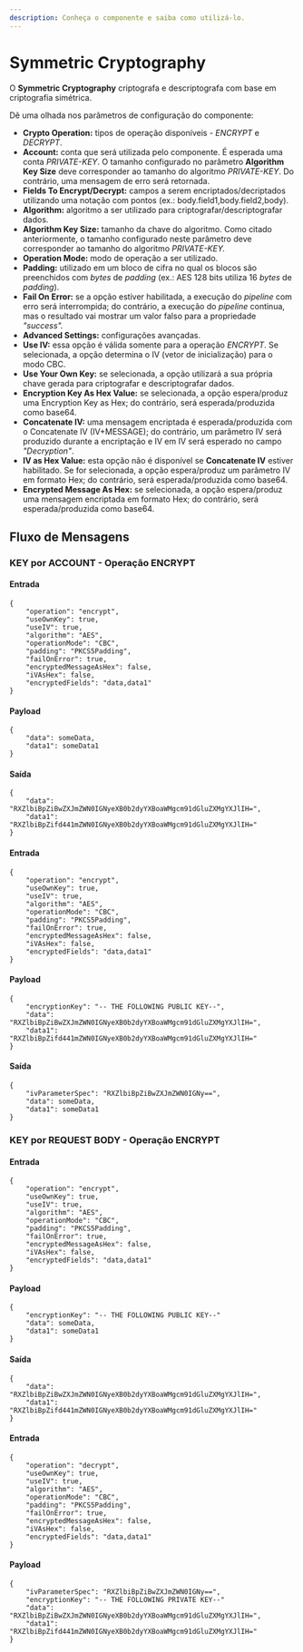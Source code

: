 ```yaml
---
description: Conheça o componente e saiba como utilizá-lo.
---
```


# Symmetric Cryptography

O **Symmetric Cryptography** criptografa e descriptografa com base em criptografia simétrica.

Dê uma olhada nos parâmetros de configuração do componente:

* **Crypto Operation:** tipos de operação disponíveis - _ENCRYPT_ e _DECRYPT_.
* **Account:** conta que será utilizada pelo componente. É esperada uma conta _PRIVATE-KEY_. O tamanho configurado no parâmetro **Algorithm Key Size** deve corresponder ao tamanho do algoritmo _PRIVATE-KEY_. Do contrário, uma mensagem de erro será retornada.
* **Fields To Encrypt/Decrypt:** campos a serem encriptados/decriptados utilizando uma notação com pontos (ex.: body.field1,body.field2,body).
* **Algorithm:** algoritmo a ser utilizado para criptografar/descriptografar dados.
* **Algorithm Key Size:** tamanho da chave do algoritmo. Como citado anteriormente, o tamanho configurado neste parâmetro deve corresponder ao tamanho do algoritmo _PRIVATE-KEY._
* **Operation Mode:** modo de operação a ser utilizado.
* **Padding:** utilizado em um bloco de cifra no qual os blocos são preenchidos com _bytes_ de _padding_ (ex.: AES 128 bits utiliza 16 _bytes_ de _padding_).
* **Fail On Error:** se a opção estiver habilitada, a execução do _pipeline_ com erro será interrompida; do contrário, a execução do _pipeline_ continua, mas o resultado vai mostrar um valor falso para a propriedade _"success"._
* **Advanced Settings:** configurações avançadas.
* **Use IV:** essa opção é válida somente para a operação _ENCRYPT_. Se selecionada, a opção determina o IV (vetor de inicialização) para o modo CBC.
* **Use Your Own Key:** se selecionada, a opção utilizará a sua própria chave gerada para criptografar e descriptografar dados.
* **Encryption Key As Hex Value:** se selecionada, a opção espera/produz uma Encryption Key as Hex; do contrário, será esperada/produzida como base64.
* **Concatenate IV:** uma mensagem encriptada é esperada/produzida com o Concatenate IV (IV+MESSAGE); do contrário, um parâmetro IV será produzido durante a encriptação e IV em IV será esperado no campo _"Decryption"_.
* **IV as Hex Value:** esta opção não é disponível se **Concatenate IV** estiver habilitado. Se for selecionada, a opção espera/produz um parâmetro IV em formato Hex; do contrário, será esperada/produzida como base64.
* **Encrypted Message As Hex:** se selecionada, a opção espera/produz uma mensagem encriptada em formato Hex; do contrário, será esperada/produzida como base64.

## Fluxo de Mensagens <a href="#fluxo-de-mensagens" id="fluxo-de-mensagens"></a>

### **KEY por ACCOUNT - Operação ENCRYPT**

#### **Entrada**

```
{
    "operation": "encrypt",
    "useOwnKey": true,
    "useIV": true,
    "algorithm": "AES",
    "operationMode": "CBC",
    "padding": "PKCS5Padding",
    "failOnError": true,
    "encryptedMessageAsHex": false,
    "iVAsHex": false,
    "encryptedFields": "data,data1"
}
```

#### **Payload**

```
{
    "data": someData,
    "data1": someData1
}

```

#### **Saída**

```
{
    "data": "RXZlbiBpZiBwZXJmZWN0IGNyeXB0b2dyYXBoaWMgcm91dGluZXMgYXJlIH=",
    "data1": "RXZlbiBpZifd441mZWN0IGNyeXB0b2dyYXBoaWMgcm91dGluZXMgYXJlIH="
}
```

#### **Entrada**

```
{
    "operation": "encrypt",
    "useOwnKey": true,
    "useIV": true,
    "algorithm": "AES",
    "operationMode": "CBC",
    "padding": "PKCS5Padding",
    "failOnError": true,
    "encryptedMessageAsHex": false,
    "iVAsHex": false,
    "encryptedFields": "data,data1"    
}
```

#### **Payload**

```
{
    "encryptionKey": "-- THE FOLLOWING PUBLIC KEY--",
    "data": "RXZlbiBpZiBwZXJmZWN0IGNyeXB0b2dyYXBoaWMgcm91dGluZXMgYXJlIH=",
    "data1": "RXZlbiBpZifd441mZWN0IGNyeXB0b2dyYXBoaWMgcm91dGluZXMgYXJlIH="    
}
```

#### **Saída**

```
{
    "ivParameterSpec": "RXZlbiBpZiBwZXJmZWN0IGNy==",
    "data": someData,
    "data1": someData1
}
```

### **KEY por REQUEST BODY - Operação ENCRYPT**

#### **Entrada**

```
{
    "operation": "encrypt",
    "useOwnKey": true,
    "useIV": true,
    "algorithm": "AES",
    "operationMode": "CBC",
    "padding": "PKCS5Padding",
    "failOnError": true,
    "encryptedMessageAsHex": false,
    "iVAsHex": false,
    "encryptedFields": "data,data1"    
}
```

#### **Payload**

```
{
    "encryptionKey": "-- THE FOLLOWING PUBLIC KEY--"
    "data": someData,
    "data1": someData1
}
```

#### **Saída**

```
{
    "data": "RXZlbiBpZiBwZXJmZWN0IGNyeXB0b2dyYXBoaWMgcm91dGluZXMgYXJlIH=",
    "data1": "RXZlbiBpZifd441mZWN0IGNyeXB0b2dyYXBoaWMgcm91dGluZXMgYXJlIH="
}
```

#### **Entrada**

```
{
    "operation": "decrypt",
    "useOwnKey": true,
    "useIV": true,
    "algorithm": "AES",
    "operationMode": "CBC",
    "padding": "PKCS5Padding",
    "failOnError": true,
    "encryptedMessageAsHex": false,
    "iVAsHex": false,
    "encryptedFields": "data,data1"    
}
```

#### **Payload**

```
{
    "ivParameterSpec": "RXZlbiBpZiBwZXJmZWN0IGNy==",
    "encryptionKey": "-- THE FOLLOWING PRIVATE KEY--"
    "data": "RXZlbiBpZiBwZXJmZWN0IGNyeXB0b2dyYXBoaWMgcm91dGluZXMgYXJlIH=",
    "data1": "RXZlbiBpZifd441mZWN0IGNyeXB0b2dyYXBoaWMgcm91dGluZXMgYXJlIH="    
}
```
